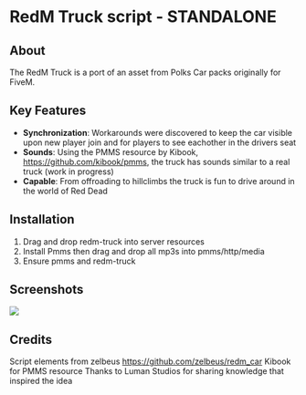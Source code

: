# RedM Truck script - STANDALONE

## About

The RedM Truck is a port of an asset from Polks Car packs originally for FiveM. 

## Key Features

- **Synchronization**: Workarounds were discovered to keep the car visible upon new player join and for players to see eachother in the drivers seat
- **Sounds**: Using the PMMS resource by Kibook, https://github.com/kibook/pmms, the truck has sounds similar to a real truck (work in progress) 
- **Capable**: From offroading to hillclimbs the truck is fun to drive around in the world of Red Dead

## Installation

1. Drag and drop redm-truck into server resources
2. Install Pmms then drag and drop all mp3s into pmms/http/media
3. Ensure pmms and redm-truck

## Screenshots
![](https://imgur.com/a/tYt1R7J)

## Credits
Script elements from zelbeus https://github.com/zelbeus/redm_car
Kibook for PMMS resource 
Thanks to Luman Studios for sharing knowledge that inspired the idea
